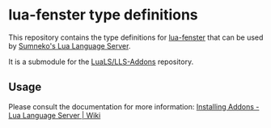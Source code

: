 # lua-fenster type definitions

This repository contains the type definitions for [lua-fenster](https://github.com/jonasgeiler/lua-fenster)
that can be used by [Sumneko's Lua Language Server](https://github.com/LuaLS/lua-language-server).

It is a submodule for the [LuaLS/LLS-Addons](https://github.com/LuaLS/LLS-Addons) repository.

## Usage

Please consult the documentation for more information:
[Installing Addons - Lua Language Server | Wiki](https://luals.github.io/wiki/addons/#installing-addons)
